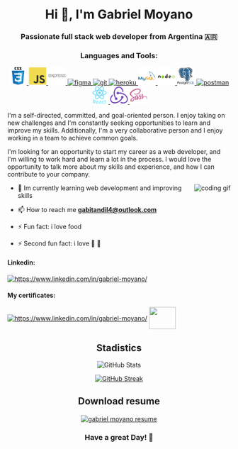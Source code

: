 



  
 
  

 


<h1 align="center">Hi 👋, I'm Gabriel Moyano</h1>
<h3 align="center">Passionate full stack web developer from Argentina 🇦🇷</h3>












<h3 align="center">Languages and Tools:</h3>

<p align="center"> <a href="https://www.w3schools.com/css/" target="_blank" rel="noreferrer"> <img src="https://raw.githubusercontent.com/devicons/devicon/master/icons/css3/css3-original-wordmark.svg" alt="css3" width="40" height="40"/> <a href="https://developer.mozilla.org/en-US/docs/Web/JavaScript" target="_blank" rel="noreferrer"> <img src="https://raw.githubusercontent.com/devicons/devicon/master/icons/javascript/javascript-original.svg" alt="javascript" width="40" height="40"/> </a> </a> <a href="https://expressjs.com" target="_blank" rel="noreferrer">
  <img src="https://raw.githubusercontent.com/devicons/devicon/master/icons/express/express-original-wordmark.svg" alt="express" width="40" height="40"/> </a> <a href="https://www.figma.com/" target="_blank" rel="noreferrer"> <img src="https://www.vectorlogo.zone/logos/figma/figma-icon.svg" alt="figma" width="40" height="40"/> </a> <a href="https://git-scm.com/" target="_blank" rel="noreferrer"> <img src="https://www.vectorlogo.zone/logos/git-scm/git-scm-icon.svg" alt="git" width="40" height="40"/> </a> <a href="https://heroku.com" target="_blank" rel="noreferrer"> <img src="https://www.vectorlogo.zone/logos/heroku/heroku-icon.svg" alt="heroku" width="40" height="40"/> </a> <a href="https://www.w3.org/html/" target="_blank" rel="noreferrer">  <a href="https://www.mysql.com/" target="_blank" rel="noreferrer"> <img src="https://raw.githubusercontent.com/devicons/devicon/master/icons/mysql/mysql-original-wordmark.svg" alt="mysql" width="40" height="40"/> </a> <a href="https://nodejs.org" target="_blank" rel="noreferrer"> <img src="https://raw.githubusercontent.com/devicons/devicon/master/icons/nodejs/nodejs-original-wordmark.svg" alt="nodejs" width="40" height="40"/> </a> <a href="https://www.postgresql.org" target="_blank" rel="noreferrer"> <img src="https://raw.githubusercontent.com/devicons/devicon/master/icons/postgresql/postgresql-original-wordmark.svg" alt="postgresql" width="40" height="40"/> </a> <a href="https://postman.com" target="_blank" rel="noreferrer"> <img src="https://www.vectorlogo.zone/logos/getpostman/getpostman-icon.svg" alt="postman" width="40" height="40"/> </a> <a href="https://reactjs.org/" target="_blank" rel="noreferrer"> <img src="https://raw.githubusercontent.com/devicons/devicon/master/icons/react/react-original-wordmark.svg" alt="react" width="40" height="40"/> </a> <a href="https://redux.js.org" target="_blank" rel="noreferrer"> <img src="https://raw.githubusercontent.com/devicons/devicon/master/icons/redux/redux-original.svg" alt="redux" width="40" height="40"/> </a> <a href="https://sass-lang.com" target="_blank" rel="noreferrer"> <img src="https://raw.githubusercontent.com/devicons/devicon/master/icons/sass/sass-original.svg" alt="sass" width="40" height="40"/> </a> </p>

<p> 
 
I'm a self-directed, committed, and goal-oriented person. I enjoy taking on new challenges and I'm constantly seeking opportunities to learn and improve my skills. Additionally, I'm a very collaborative person and I enjoy working in a team to achieve common goals.
  
I'm looking for an opportunity to start my career as a web developer, and I'm willing to work hard and learn a lot in the process. I would love the opportunity to talk more about my skills and experience, and how I can contribute to your company.
  
  </p>
 
 


 <img align= "right" src= "https://media.tenor.com/GfSX-u7VGM4AAAAC/coding.gif" alt="coding gif" />

 - 🌱 Im currently learning web development and improving skills
 
 - 📫 How to reach me **gabitandil4@outlook.com** 
 - ⚡ Fun fact: i love food 
 
 - ⚡ Second fun fact: i love 🧉 👀 



<h4 align="left">Linkedin: </h4>
<p align="left">
<a href="https://www.linkedin.com/in/gabriel-moyano/" target="blank"><img align="center" src="https://raw.githubusercontent.com/rahuldkjain/github-profile-readme-generator/master/src/images/icons/Social/linked-in-alt.svg" alt="https://www.linkedin.com/in/gabriel-moyano/" height="30" width="40" /></a> 
</p>

  <h4 align="left">My certificates:</h4>
 
 <p float="left"> 
  
  <a href="https://certificates.soyhenry.com/cert?id=26791838-d55e-47fb-8fb3-56a92a7b2b14" target="blank"><img align="center" src="https://user-images.githubusercontent.com/70545509/199549363-fad354ce-982d-4acf-97d6-a5426667ac84.png" alt="https://www.linkedin.com/in/gabriel-moyano/" height="50" width="60" /></a> <a href="https://assets.alkemy.org/certificates/auth0%7C62bf3354022b1234ff875a4b/ACCELERATION_CERTIFICATE/1d018a34-80ff-404c-83b5-8557c97bde8e.pdf" target="blank"><img align="center" src="https://user-images.githubusercontent.com/70545509/199550195-f425523a-b55c-453b-91cc-a5a09df54918.png" height="50" width="60" /></a> 
  
  
</p>
 

 
 
 <h2 align="center" > Stadistics </h2> 
 

 
 <div align="center"> 
  
 ![GitHub Stats](https://github-readme-stats.vercel.app/api?username=gabitandil&theme=codeSTACKr)
 
 </div>
 
 <div align="center"> 
 
  [![GitHub Streak](https://streak-stats.demolab.com/?user=gabitandil&theme=gruvbox)](https://git.io/streak-stats)
    
 </div>
 
 <h2 align= "center"> Download resume </h2>
 <p align= "center"> 
<a  href="https://drive.google.com/file/d/1T9PppoILTNMrYKmErlXHXLLjyhIHa7f6/view" target="blank"><img align="center" src="https://user-images.githubusercontent.com/70545509/199553293-bb88c6ce-680e-495f-8a70-7509e9470d40.png" alt="gabriel moyano resume" height="60" width="55" /></a> 
 
 </p>



<h3 align= "center" > Have a great Day! 👋 </h3>



<!--
**Gabitandil/gabitandil** is a ✨ _special_ ✨ repository because its `README.md` (this file) appears on your GitHub profile.

Here are some ideas to get you started:

- 🔭 I’m currently working on ...
- 🌱 I’m currently learning ...
- 👯 I’m looking to collaborate on ...
- 🤔 I’m looking for help with ...
- 💬 Ask me about ...
- 📫 How to reach me: ...
- 😄 Pronouns: ...
- ⚡ Fun fact: ...



-->
